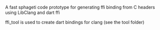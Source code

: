 A fast sphageti code prototype for generating ffi binding from C headers using LibClang and dart ffi

ffi_tool is used to create dart bindings for clang (see the tool folder)
